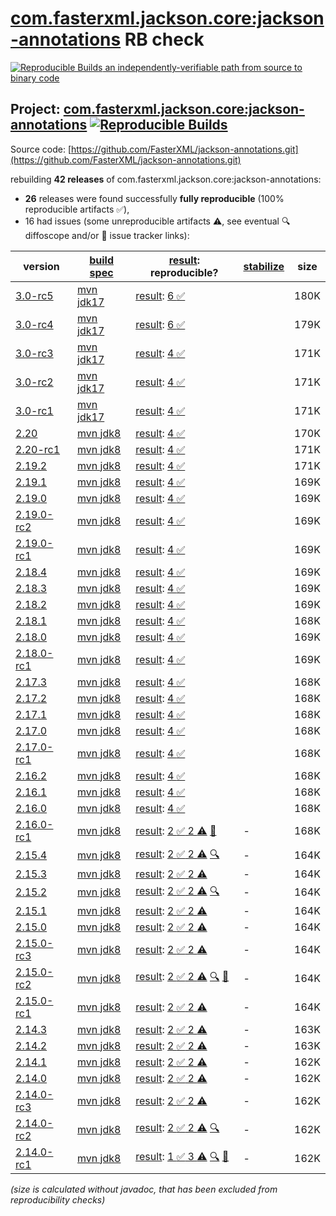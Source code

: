 [com.fasterxml.jackson.core:jackson-annotations](https://central.sonatype.com/artifact/com.fasterxml.jackson.core/jackson-annotations/versions) RB check
=======

[![Reproducible Builds](https://reproducible-builds.org/images/logos/rb.svg) an independently-verifiable path from source to binary code](https://reproducible-builds.org/)

## Project: [com.fasterxml.jackson.core:jackson-annotations](https://central.sonatype.com/artifact/com.fasterxml.jackson.core/jackson-annotations/versions) [![Reproducible Builds](https://img.shields.io/endpoint?url=https://raw.githubusercontent.com/jvm-repo-rebuild/reproducible-central/master/content/com/fasterxml/jackson/annotations/badge.json)](https://github.com/jvm-repo-rebuild/reproducible-central/blob/master/content/com/fasterxml/jackson/annotations/README.md)

Source code: [https://github.com/FasterXML/jackson-annotations.git](https://github.com/FasterXML/jackson-annotations.git)

rebuilding **42 releases** of com.fasterxml.jackson.core:jackson-annotations:
- **26** releases were found successfully **fully reproducible** (100% reproducible artifacts :white_check_mark:),
- 16 had issues (some unreproducible artifacts :warning:, see eventual :mag: diffoscope and/or :memo: issue tracker links):

| version | [build spec](/BUILDSPEC.md) | [result](https://reproducible-builds.org/docs/jvm/): reproducible? | [stabilize](https://github.com/google/oss-rebuild/blob/main/cmd/stabilize/README.md) | size |
| -- | --------- | ------ | ------ | -- |
| [3.0-rc5](https://central.sonatype.com/artifact/com.fasterxml.jackson.core/jackson-annotations/3.0-rc5/pom) | [mvn jdk17](jackson-annotations-3.0-rc5.buildspec) | [result](jackson-annotations-3.0-rc5.buildinfo): [6 :white_check_mark: ](jackson-annotations-3.0-rc5.buildcompare) | | 180K |
| [3.0-rc4](https://central.sonatype.com/artifact/com.fasterxml.jackson.core/jackson-annotations/3.0-rc4/pom) | [mvn jdk17](jackson-annotations-3.0-rc4.buildspec) | [result](jackson-annotations-3.0-rc4.buildinfo): [6 :white_check_mark: ](jackson-annotations-3.0-rc4.buildcompare) | | 179K |
| [3.0-rc3](https://central.sonatype.com/artifact/com.fasterxml.jackson.core/jackson-annotations/3.0-rc3/pom) | [mvn jdk17](jackson-annotations-3.0-rc3.buildspec) | [result](jackson-annotations-3.0-rc3.buildinfo): [4 :white_check_mark: ](jackson-annotations-3.0-rc3.buildcompare) | | 171K |
| [3.0-rc2](https://central.sonatype.com/artifact/com.fasterxml.jackson.core/jackson-annotations/3.0-rc2/pom) | [mvn jdk17](jackson-annotations-3.0-rc2.buildspec) | [result](jackson-annotations-3.0-rc2.buildinfo): [4 :white_check_mark: ](jackson-annotations-3.0-rc2.buildcompare) | | 171K |
| [3.0-rc1](https://central.sonatype.com/artifact/com.fasterxml.jackson.core/jackson-annotations/3.0-rc1/pom) | [mvn jdk17](jackson-annotations-3.0-rc1.buildspec) | [result](jackson-annotations-3.0-rc1.buildinfo): [4 :white_check_mark: ](jackson-annotations-3.0-rc1.buildcompare) | | 171K |
| [2.20](https://central.sonatype.com/artifact/com.fasterxml.jackson.core/jackson-annotations/2.20/pom) | [mvn jdk8](jackson-annotations-2.20.buildspec) | [result](jackson-annotations-2.20.buildinfo): [4 :white_check_mark: ](jackson-annotations-2.20.buildcompare) | | 170K |
| [2.20-rc1](https://central.sonatype.com/artifact/com.fasterxml.jackson.core/jackson-annotations/2.20-rc1/pom) | [mvn jdk8](jackson-annotations-2.20-rc1.buildspec) | [result](jackson-annotations-2.20-rc1.buildinfo): [4 :white_check_mark: ](jackson-annotations-2.20-rc1.buildcompare) | | 171K |
| [2.19.2](https://central.sonatype.com/artifact/com.fasterxml.jackson.core/jackson-annotations/2.19.2/pom) | [mvn jdk8](jackson-annotations-2.19.2.buildspec) | [result](jackson-annotations-2.19.2.buildinfo): [4 :white_check_mark: ](jackson-annotations-2.19.2.buildcompare) | | 171K |
| [2.19.1](https://central.sonatype.com/artifact/com.fasterxml.jackson.core/jackson-annotations/2.19.1/pom) | [mvn jdk8](jackson-annotations-2.19.1.buildspec) | [result](jackson-annotations-2.19.1.buildinfo): [4 :white_check_mark: ](jackson-annotations-2.19.1.buildcompare) | | 169K |
| [2.19.0](https://central.sonatype.com/artifact/com.fasterxml.jackson.core/jackson-annotations/2.19.0/pom) | [mvn jdk8](jackson-annotations-2.19.0.buildspec) | [result](jackson-annotations-2.19.0.buildinfo): [4 :white_check_mark: ](jackson-annotations-2.19.0.buildcompare) | | 169K |
| [2.19.0-rc2](https://central.sonatype.com/artifact/com.fasterxml.jackson.core/jackson-annotations/2.19.0-rc2/pom) | [mvn jdk8](jackson-annotations-2.19.0-rc2.buildspec) | [result](jackson-annotations-2.19.0-rc2.buildinfo): [4 :white_check_mark: ](jackson-annotations-2.19.0-rc2.buildcompare) | | 169K |
| [2.19.0-rc1](https://central.sonatype.com/artifact/com.fasterxml.jackson.core/jackson-annotations/2.19.0-rc1/pom) | [mvn jdk8](jackson-annotations-2.19.0-rc1.buildspec) | [result](jackson-annotations-2.19.0-rc1.buildinfo): [4 :white_check_mark: ](jackson-annotations-2.19.0-rc1.buildcompare) | | 169K |
| [2.18.4](https://central.sonatype.com/artifact/com.fasterxml.jackson.core/jackson-annotations/2.18.4/pom) | [mvn jdk8](jackson-annotations-2.18.4.buildspec) | [result](jackson-annotations-2.18.4.buildinfo): [4 :white_check_mark: ](jackson-annotations-2.18.4.buildcompare) | | 169K |
| [2.18.3](https://central.sonatype.com/artifact/com.fasterxml.jackson.core/jackson-annotations/2.18.3/pom) | [mvn jdk8](jackson-annotations-2.18.3.buildspec) | [result](jackson-annotations-2.18.3.buildinfo): [4 :white_check_mark: ](jackson-annotations-2.18.3.buildcompare) | | 169K |
| [2.18.2](https://central.sonatype.com/artifact/com.fasterxml.jackson.core/jackson-annotations/2.18.2/pom) | [mvn jdk8](jackson-annotations-2.18.2.buildspec) | [result](jackson-annotations-2.18.2.buildinfo): [4 :white_check_mark: ](jackson-annotations-2.18.2.buildcompare) | | 169K |
| [2.18.1](https://central.sonatype.com/artifact/com.fasterxml.jackson.core/jackson-annotations/2.18.1/pom) | [mvn jdk8](jackson-annotations-2.18.1.buildspec) | [result](jackson-annotations-2.18.1.buildinfo): [4 :white_check_mark: ](jackson-annotations-2.18.1.buildcompare) | | 168K |
| [2.18.0](https://central.sonatype.com/artifact/com.fasterxml.jackson.core/jackson-annotations/2.18.0/pom) | [mvn jdk8](jackson-annotations-2.18.0.buildspec) | [result](jackson-annotations-2.18.0.buildinfo): [4 :white_check_mark: ](jackson-annotations-2.18.0.buildcompare) | | 169K |
| [2.18.0-rc1](https://central.sonatype.com/artifact/com.fasterxml.jackson.core/jackson-annotations/2.18.0-rc1/pom) | [mvn jdk8](jackson-annotations-2.18.0-rc1.buildspec) | [result](jackson-annotations-2.18.0-rc1.buildinfo): [4 :white_check_mark: ](jackson-annotations-2.18.0-rc1.buildcompare) | | 169K |
| [2.17.3](https://central.sonatype.com/artifact/com.fasterxml.jackson.core/jackson-annotations/2.17.3/pom) | [mvn jdk8](jackson-annotations-2.17.3.buildspec) | [result](jackson-annotations-2.17.3.buildinfo): [4 :white_check_mark: ](jackson-annotations-2.17.3.buildcompare) | | 168K |
| [2.17.2](https://central.sonatype.com/artifact/com.fasterxml.jackson.core/jackson-annotations/2.17.2/pom) | [mvn jdk8](jackson-annotations-2.17.2.buildspec) | [result](jackson-annotations-2.17.2.buildinfo): [4 :white_check_mark: ](jackson-annotations-2.17.2.buildcompare) | | 168K |
| [2.17.1](https://central.sonatype.com/artifact/com.fasterxml.jackson.core/jackson-annotations/2.17.1/pom) | [mvn jdk8](jackson-annotations-2.17.1.buildspec) | [result](jackson-annotations-2.17.1.buildinfo): [4 :white_check_mark: ](jackson-annotations-2.17.1.buildcompare) | | 168K |
| [2.17.0](https://central.sonatype.com/artifact/com.fasterxml.jackson.core/jackson-annotations/2.17.0/pom) | [mvn jdk8](jackson-annotations-2.17.0.buildspec) | [result](jackson-annotations-2.17.0.buildinfo): [4 :white_check_mark: ](jackson-annotations-2.17.0.buildcompare) | | 168K |
| [2.17.0-rc1](https://central.sonatype.com/artifact/com.fasterxml.jackson.core/jackson-annotations/2.17.0-rc1/pom) | [mvn jdk8](jackson-annotations-2.17.0-rc1.buildspec) | [result](jackson-annotations-2.17.0-rc1.buildinfo): [4 :white_check_mark: ](jackson-annotations-2.17.0-rc1.buildcompare) | | 168K |
| [2.16.2](https://central.sonatype.com/artifact/com.fasterxml.jackson.core/jackson-annotations/2.16.2/pom) | [mvn jdk8](jackson-annotations-2.16.2.buildspec) | [result](jackson-annotations-2.16.2.buildinfo): [4 :white_check_mark: ](jackson-annotations-2.16.2.buildcompare) | | 168K |
| [2.16.1](https://central.sonatype.com/artifact/com.fasterxml.jackson.core/jackson-annotations/2.16.1/pom) | [mvn jdk8](jackson-annotations-2.16.1.buildspec) | [result](jackson-annotations-2.16.1.buildinfo): [4 :white_check_mark: ](jackson-annotations-2.16.1.buildcompare) | | 168K |
| [2.16.0](https://central.sonatype.com/artifact/com.fasterxml.jackson.core/jackson-annotations/2.16.0/pom) | [mvn jdk8](jackson-annotations-2.16.0.buildspec) | [result](jackson-annotations-2.16.0.buildinfo): [4 :white_check_mark: ](jackson-annotations-2.16.0.buildcompare) | | 168K |
| [2.16.0-rc1](https://central.sonatype.com/artifact/com.fasterxml.jackson.core/jackson-annotations/2.16.0-rc1/pom) | [mvn jdk8](jackson-annotations-2.16.0-rc1.buildspec) | [result](jackson-annotations-2.16.0-rc1.buildinfo): [2 :white_check_mark:  2 :warning:](jackson-annotations-2.16.0-rc1.buildcompare) [:memo:](https://github.com/FasterXML/jackson-parent/commit/947b9c0ddd53cbe38c4c7262e18c52058306dc36) | - | 168K |
| [2.15.4](https://central.sonatype.com/artifact/com.fasterxml.jackson.core/jackson-annotations/2.15.4/pom) | [mvn jdk8](jackson-annotations-2.15.4.buildspec) | [result](jackson-annotations-2.15.4.buildinfo): [2 :white_check_mark:  2 :warning:](jackson-annotations-2.15.4.buildcompare) [:mag:](jackson-annotations-2.15.4.diffoscope) | - | 164K |
| [2.15.3](https://central.sonatype.com/artifact/com.fasterxml.jackson.core/jackson-annotations/2.15.3/pom) | [mvn jdk8](jackson-annotations-2.15.3.buildspec) | [result](jackson-annotations-2.15.3.buildinfo): [2 :white_check_mark:  2 :warning:](jackson-annotations-2.15.3.buildcompare) | - | 164K |
| [2.15.2](https://central.sonatype.com/artifact/com.fasterxml.jackson.core/jackson-annotations/2.15.2/pom) | [mvn jdk8](jackson-annotations-2.15.2.buildspec) | [result](jackson-annotations-2.15.2.buildinfo): [2 :white_check_mark:  2 :warning:](jackson-annotations-2.15.2.buildcompare) [:mag:](jackson-annotations-2.15.2.diffoscope) | - | 164K |
| [2.15.1](https://central.sonatype.com/artifact/com.fasterxml.jackson.core/jackson-annotations/2.15.1/pom) | [mvn jdk8](jackson-annotations-2.15.1.buildspec) | [result](jackson-annotations-2.15.1.buildinfo): [2 :white_check_mark:  2 :warning:](jackson-annotations-2.15.1.buildcompare) | - | 164K |
| [2.15.0](https://central.sonatype.com/artifact/com.fasterxml.jackson.core/jackson-annotations/2.15.0/pom) | [mvn jdk8](jackson-annotations-2.15.0.buildspec) | [result](jackson-annotations-2.15.0.buildinfo): [2 :white_check_mark:  2 :warning:](jackson-annotations-2.15.0.buildcompare) | - | 164K |
| [2.15.0-rc3](https://central.sonatype.com/artifact/com.fasterxml.jackson.core/jackson-annotations/2.15.0-rc3/pom) | [mvn jdk8](jackson-annotations-2.15.0-rc3.buildspec) | [result](jackson-annotations-2.15.0-rc3.buildinfo): [2 :white_check_mark:  2 :warning:](jackson-annotations-2.15.0-rc3.buildcompare) | - | 164K |
| [2.15.0-rc2](https://central.sonatype.com/artifact/com.fasterxml.jackson.core/jackson-annotations/2.15.0-rc2/pom) | [mvn jdk8](jackson-annotations-2.15.0-rc2.buildspec) | [result](jackson-annotations-2.15.0-rc2.buildinfo): [2 :white_check_mark:  2 :warning:](jackson-annotations-2.15.0-rc2.buildcompare) [:mag:](jackson-annotations-2.15.0-rc2.diffoscope) [:memo:](https://github.com/FasterXML/oss-parent/pull/75) | - | 164K |
| [2.15.0-rc1](https://central.sonatype.com/artifact/com.fasterxml.jackson.core/jackson-annotations/2.15.0-rc1/pom) | [mvn jdk8](jackson-annotations-2.15.0-rc1.buildspec) | [result](jackson-annotations-2.15.0-rc1.buildinfo): [2 :white_check_mark:  2 :warning:](jackson-annotations-2.15.0-rc1.buildcompare) | - | 164K |
| [2.14.3](https://central.sonatype.com/artifact/com.fasterxml.jackson.core/jackson-annotations/2.14.3/pom) | [mvn jdk8](jackson-annotations-2.14.3.buildspec) | [result](jackson-annotations-2.14.3.buildinfo): [2 :white_check_mark:  2 :warning:](jackson-annotations-2.14.3.buildcompare) | - | 163K |
| [2.14.2](https://central.sonatype.com/artifact/com.fasterxml.jackson.core/jackson-annotations/2.14.2/pom) | [mvn jdk8](jackson-annotations-2.14.2.buildspec) | [result](jackson-annotations-2.14.2.buildinfo): [2 :white_check_mark:  2 :warning:](jackson-annotations-2.14.2.buildcompare) | - | 163K |
| [2.14.1](https://central.sonatype.com/artifact/com.fasterxml.jackson.core/jackson-annotations/2.14.1/pom) | [mvn jdk8](jackson-annotations-2.14.1.buildspec) | [result](jackson-annotations-2.14.1.buildinfo): [2 :white_check_mark:  2 :warning:](jackson-annotations-2.14.1.buildcompare) | - | 162K |
| [2.14.0](https://central.sonatype.com/artifact/com.fasterxml.jackson.core/jackson-annotations/2.14.0/pom) | [mvn jdk8](jackson-annotations-2.14.0.buildspec) | [result](jackson-annotations-2.14.0.buildinfo): [2 :white_check_mark:  2 :warning:](jackson-annotations-2.14.0.buildcompare) | - | 162K |
| [2.14.0-rc3](https://central.sonatype.com/artifact/com.fasterxml.jackson.core/jackson-annotations/2.14.0-rc3/pom) | [mvn jdk8](jackson-annotations-2.14.0-rc3.buildspec) | [result](jackson-annotations-2.14.0-rc3.buildinfo): [2 :white_check_mark:  2 :warning:](jackson-annotations-2.14.0-rc3.buildcompare) | - | 162K |
| [2.14.0-rc2](https://central.sonatype.com/artifact/com.fasterxml.jackson.core/jackson-annotations/2.14.0-rc2/pom) | [mvn jdk8](jackson-annotations-2.14.0-rc2.buildspec) | [result](jackson-annotations-2.14.0-rc2.buildinfo): [2 :white_check_mark:  2 :warning:](jackson-annotations-2.14.0-rc2.buildcompare) [:mag:](jackson-annotations-2.14.0-rc2.diffoscope) | - | 162K |
| [2.14.0-rc1](https://central.sonatype.com/artifact/com.fasterxml.jackson.core/jackson-annotations/2.14.0-rc1/pom) | [mvn jdk8](jackson-annotations-2.14.0-rc1.buildspec) | [result](jackson-annotations-2.14.0-rc1.buildinfo): [1 :white_check_mark:  3 :warning:](jackson-annotations-2.14.0-rc1.buildcompare) [:mag:](jackson-annotations-2.14.0-rc1.diffoscope) [:memo:](https://github.com/FasterXML/oss-parent/pull/55) | - | 162K |

<i>(size is calculated without javadoc, that has been excluded from reproducibility checks)</i>

